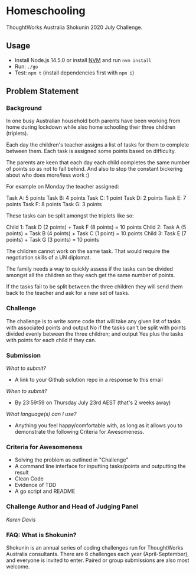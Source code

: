 # Homeschooling

ThoughtWorks Australia Shokunin 2020 July Challenge.

## Usage

-  Install Node.js 14.5.0 or install [NVM](https://github.com/nvm-sh/nvm) and run `nvm install`
-  Run: `./go`
-  Test: `npm t` (install dependencies first with `npm i`)

## Problem Statement

### Background

In one busy Australian household both parents have been working from home during lockdown while also home schooling their three children (triplets).

Each day the children's teacher assigns a list of tasks for them to complete between them. Each task is assigned some points based on difficulty.

The parents are keen that each day each child completes the same number of points so as not to fall behind. And also to stop the constant bickering about who does more/less work :)

For example on Monday the teacher assigned:

Task A: 5 points
Task B: 4 points
Task C: 1 point
Task D: 2 points
Task E: 7 points
Task F: 8 points
Task G: 3 points

These tasks can be split amongst the triplets like so:

Child 1: Task D (2 points) + Task F (8 points) = 10 points
Child 2: Task A (5 points) + Task B (4 points) + Task C (1 point) = 10 points
Child 3: Task E (7 points) + Task G (3 points) = 10 points

The children cannot work on the same task. That would require the negotiation skills of a UN diplomat.

The family needs a way to quickly assess if the tasks can be divided amongst all the children so they each get the same number of points.

If the tasks fail to be split between the three children they will send them back to the teacher and ask for a new set of tasks.

### Challenge

The challenge is to write some code that will take any given list of tasks with associated points and output No if the tasks can't be split with points divided evenly between the three children; and output Yes plus the tasks with points for each child if they can.

### Submission

_What to submit?_

- A link to your Github solution repo in a response to this email

_When to submit?_

- By 23:59:59 on Thursday July 23rd AEST (that's 2 weeks away)

_What language(s) can I use?_

- Anything you feel happy/comfortable with, as long as it allows you to demonstrate the following Criteria for Awesomeness.

### Criteria for Awesomeness

- Solving the problem as outlined in "Challenge"
- A command line interface for inputting tasks/points and outputting the result
- Clean Code
- Evidence of TDD
- A go script and README

### Challenge Author and Head of Judging Panel

_Karen Davis_

### FAQ: What is Shokunin?

Shokunin is an annual series of coding challenges run for ThoughtWorks Australia consultants.  There are 6 challenges each year (April-September), and everyone is invited to enter.  Paired or group submissions are also most welcome.
